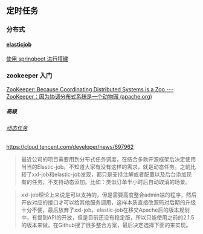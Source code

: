 ## 定时任务
### 分布式
####  [elasticjob](https://shardingsphere.apache.org/elasticjob/current/cn/overview/)

[使用 springboot 进行搭建](https://shardingsphere.apache.org/elasticjob/current/cn/user-manual/usage/job-api/spring-boot-starter/)



### zookeeper 入门

[ZooKeeper: Because Coordinating Distributed Systems is a Zoo --- ZooKeeper：因为协调分布式系统是一个动物园 (apache.org)](https://zookeeper.apache.org/doc/current/zookeeperStarted.html)



##### 高级
###### [动态任务](https://cloud.tencent.com/developer/news/697962)
https://cloud.tencent.com/developer/news/697962
> 最近公司的项目需要用到分布式任务调度，在结合多款开源框架后决定使用当当的Elastic-job。不知道大家有没有这样的需求，就是动态任务。之前比较了xxl-job和elastic-job发现，都只是支持注解或者配置以及后台添加现有的任务，不支持动态添加。比如：类似订单半小时后自动取消的场景。

> xxl-job理论上来说是可以支持的，但是需要高度整合admin端的程序，然后开放对应的接口才可以给其他服务调用，这样本质直接改源码对后期的升级十分不便，最后放弃了xxl-job。elastic-job在移交Apache后的版本规划中，有提到API的开放，但是目前还没有稳定版，所以只能使用之前的2.1.5的版本来做。在Github搜了很多整合方案，最后决定选择下面的来实现。